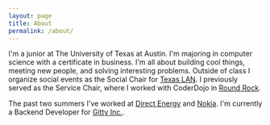 ```yaml
---
layout: page
title: About
permalink: /about/
---
```


I'm a junior at The University of Texas at Austin. I'm majoring 
in computer science with a certificate in business. 
I'm all about building cool things, meeting new people, and solving interesting problems.
Outside of class I organize social events as the Social Chair for [Texas LAN](http://texaslan.org).
I previously served as the Service Chair, where I worked with CoderDojo in [Round Rock](http://coderdojorr.weebly.com/).

The past two summers I've worked at [Direct Energy](https://www.directenergy.com) and [Nokia](https://www.nokia.com).
I'm currently a Backend Developer for [Gitty Inc.](gitty.xyz).

